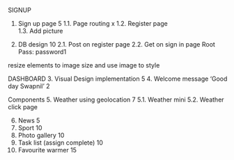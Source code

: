 SIGNUP
1. Sign up page 5
    1.1. Page routing   x
    1.2. Register page  
    1.3. Add picture

2. DB design 10
    2.1. Post on register page
    2.2. Get on sign in page
Root Pass: password1

resize elements to image size and use image to style

DASHBOARD
3. Visual Design implementation 5
4. Welcome message ‘Good day Swapnil’ 2

Components
5. Weather using geolocation 7
    5.1. Weather mini
    5.2. Weather click page

6. News 5
7. Sport 10
8. Photo gallery 10
9. Task list (assign complete) 10
10. Favourite warmer 15